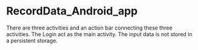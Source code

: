 # RecordData_Android_app

There are three activities and an action bar connecting these three activities. The Login act as the main activity. The input data is not stored in a persistent storage.
